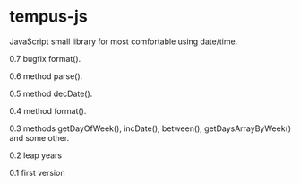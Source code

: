 tempus-js
=========

JavaScript small library for most comfortable using date/time.

0.7
bugfix format().

0.6
method parse().

0.5
method decDate().

0.4
method format().

0.3
methods getDayOfWeek(), incDate(), between(), getDaysArrayByWeek() and some other.

0.2
leap years

0.1
first version